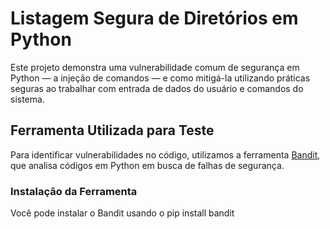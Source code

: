 # Listagem Segura de Diretórios em Python

Este projeto demonstra uma vulnerabilidade comum de segurança em Python — a injeção de comandos — e como mitigá-la utilizando práticas seguras ao trabalhar com entrada de dados do usuário e comandos do sistema.

## Ferramenta Utilizada para Teste

Para identificar vulnerabilidades no código, utilizamos a ferramenta [Bandit](https://bandit.readthedocs.io/en/latest/), que analisa códigos em Python em busca de falhas de segurança.

### Instalação da Ferramenta

Você pode instalar o Bandit usando o pip install bandit
